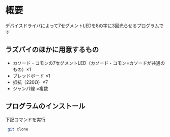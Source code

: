 # 概要
デバイスドライバによって7セグメントLEDを8の字に3回光らせるプログラムです

## ラズパイのほかに用意するもの
- カソード・コモンの7セグメントLED（カソード・コモン=カソードが共通のもの）×1
- ブレッドボード ×1
- 抵抗（220Ω）×7
- ジャンパ線 ×複数

## プログラムのインストール
下記コマンドを実行
 ```bash
  git clone
  ```
